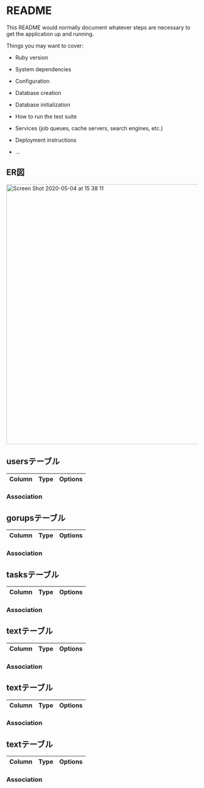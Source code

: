 # README

This README would normally document whatever steps are necessary to get the
application up and running.

Things you may want to cover:

* Ruby version

* System dependencies

* Configuration

* Database creation

* Database initialization

* How to run the test suite

* Services (job queues, cache servers, search engines, etc.)

* Deployment instructions

* ...

## ER図
<img width="683" alt="Screen Shot 2020-05-04 at 15 38 11" src="https://user-images.githubusercontent.com/62594253/80941438-6650f980-8e1d-11ea-8773-9feb82e6e845.png">

## usersテーブル
|Column|Type|Options|
|------|----|-------|
### Association

## gorupsテーブル
|Column|Type|Options|
|------|----|-------|
### Association

## tasksテーブル
|Column|Type|Options|
|------|----|-------|
### Association

## textテーブル
|Column|Type|Options|
|------|----|-------|
### Association

## textテーブル
|Column|Type|Options|
|------|----|-------|
### Association

## textテーブル
|Column|Type|Options|
|------|----|-------|
### Association
